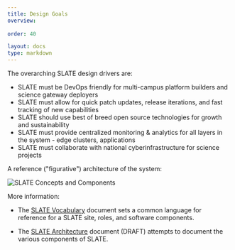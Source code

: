 ```yaml
---
title: Design Goals
overview: 
              
order: 40

layout: docs
type: markdown
---
```


The overarching SLATE design drivers are:

* SLATE must be DevOps friendly for multi-campus platform builders and science gateway deployers
* SLATE must allow for quick patch updates, release iterations, and fast tracking of new capabilities
* SLATE should use best of breed open source technologies for growth and sustainability
* SLATE must provide centralized monitoring & analytics for all layers in the system - edge clusters, applications
* SLATE must collaborate with national cyberinfrastructure for science projects

A reference ("figurative") architecture of the system:

<img class="landing-image pull-left" src="{{home}}/img/slate_concepts.png" alt="SLATE Concepts and Components">

More information:

* The [SLATE Vocabulary](https://docs.google.com/document/d/1tDWsV5EN7ZJP3UlJ3qxSrhK0Sp-f-9Qv7cL2guCkRgM/edit?usp=sharing) document sets a common language for reference for a SLATE site, roles, and software components. 

* The [SLATE Architecture](https://docs.google.com/document/d/1BolURQ5WkDrQJNo_fxHH6YhQPTvHLtKwqyjHnNOA6m4/edit#heading=h.a8h7qev392ey) document (DRAFT) attempts to document the various components of SLATE.
